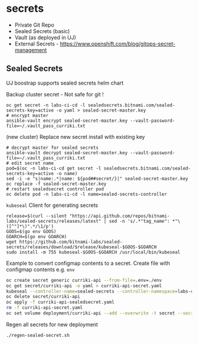 # secrets

- Private Git Repo
- Sealed Secrets (basic)
- Vault (as deployed in UJ)
- External Secrets - https://www.openshift.com/blog/gitops-secret-management

## Sealed Secrets

UJ boostrap supports sealed secrets helm chart

Backup cluster secret - Not safe for git !
```
oc get secret -n labs-ci-cd -l sealedsecrets.bitnami.com/sealed-secrets-key=active -o yaml > sealed-secret-master.key
# encrypt master
ansible-vault encrypt sealed-secret-master.key --vault-password-file=~/.vault_pass_curriki.txt
```

(new cluster) Replace new secret install with existing key
```
# decrypt master for sealed secrets
ansible-vault decrypt sealed-secret-master.key --vault-password-file=~/.vault_pass_curriki.txt
# edit secret name
pod=$(oc -n labs-ci-cd get secret -l sealedsecrets.bitnami.com/sealed-secrets-key=active -o name)
sed -i -e "s|name:.*|name: ${pod##secret/}|" sealed-secret-master.key
oc replace -f sealed-secret-master.key
# restart sealedsecret controller pod
oc delete pod -n labs-ci-cd -l name=sealed-secrets-controller
```

`kubeseal` Client for generating secrets
```
release=$(curl --silent "https://api.github.com/repos/bitnami-labs/sealed-secrets/releases/latest" | sed -n 's/.*"tag_name": *"\([^"]*\)".*/\1/p')
GOOS=$(go env GOOS)
GOARCH=$(go env GOARCH)
wget https://github.com/bitnami-labs/sealed-secrets/releases/download/$release/kubeseal-$GOOS-$GOARCH
sudo install -m 755 kubeseal-$GOOS-$GOARCH /usr/local/bin/kubeseal
```

Example to convert configmap contents to a secret. Create file with configmap contents e.g. `env`
```bash
oc create secret generic curriki-api --from-file=.env=./env
oc get secret/curriki-api -o yaml > curriki-api-secret.yaml
kubeseal --controller-name=sealed-secrets --controller-namespace=labs-ci-cd < curriki-api-secret.yaml > curriki-api-sealedsecret.yaml
oc delete secret/curriki-api
oc apply -f curriki-api-sealedsecret.yaml
rm -f curriki-api-secret.yaml
oc set volume deployment/curriki-api --add --overwrite -t secret --secret-name=curriki-api --name=curriki-api-env --mount-path=/var/www/html/.env --sub-path=.env --overwrite
```

Regen all secrets for new deployment
```
./regen-sealed-secret.sh
```
